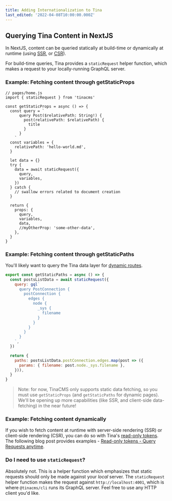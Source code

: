 ```yaml
---
title: Adding Internationalization to Tina
last_edited: '2022-04-08T10:00:00.000Z'
---
```


## Querying Tina Content in NextJS

In NextJS, content can be queried statically at build-time or dynamically at runtime (using [SSR](https://nextjs.org/docs/basic-features/data-fetching/get-server-side-props), or [CSR](https://nextjs.org/docs/basic-features/data-fetching/client-side)).

For build-time queries, Tina provides a `staticRequest` helper function, which makes a request to your locally-running GraphQL server.

### Example: Fetching content through getStaticProps

```tsx
// pages/home.js
import { staticRequest } from 'tinacms'

const getStaticProps = async () => {
  const query = `
      query Post($relativePath: String!) {
        post(relativePath: $relativePath) {
          title
        }
      }
    `
  const variables = {
    relativePath: 'hello-world.md',
  }

  let data = {}
  try {
    data = await staticRequest({
      query,
      variables,
    })
  } catch {
    // swallow errors related to document creation
  }

  return {
    props: {
      query,
      variables,
      data,
      //myOtherProp: 'some-other-data',
    },
  }
}
```

### Example: Fetching content through getStaticPaths

You'll likely want to query the Tina data layer for [dynamic routes](https://nextjs.org/docs/basic-features/data-fetching/get-static-paths#getstaticpaths).

```js
export const getStaticPaths = async () => {
  const postsListData = await staticRequest({
    query: gql`
      query PostConnection {
        postConnection {
          edges {
            node {
              _sys {
                filename
              }
            }
          }
        }
      }
    `,
  })

  return {
    paths: postsListData.postConnection.edges.map(post => ({
      params: { filename: post.node._sys.filename },
    })),
  }
}
```

> Note: for now, TinaCMS only supports static data fetching, so you must use `getStaticProps` (and `getStaticPaths` for dynamic pages). We'll be opening up more capabilities (like SSR, and client-side data-fetching) in the near future!

### Example: Fetching content dynamically

If you wish to fetch content at runtime with server-side rendering (SSR) or client-side rendering (CSR), you can do so with Tina's [read-only tokens](https://tina.io/docs/graphql/read-only-tokens/). The following blog post provides examples - [Read-only tokens - Query Requests anytime](https://tina.io/blog/read-only-tokens-content-anytime/).

### Do I need to use `staticRequest`?

Absolutely not. This is a helper function which emphasizes that static requests should only be made against your _local_ server. The `staticRequest` helper function makes the request against `http://localhost:4001`, which is where `@tinacms/cli` runs its GraphQL server. Feel free to use any HTTP client you'd like.
